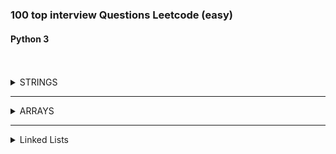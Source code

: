 ### 100 top interview Questions Leetcode (easy)

#### Python 3

<br>
<br>

<details>
<summary>STRINGS</summary>
<br>
<details>
<summary>Reverse String with O(1) SPACE</summary>

<br>
## Instructions

<br>

    Write a function that reverses a string. The input string is given as an array of characters s.

    You must do this by modifying the input array in-place with O(1) extra memory.



    Example 1:

    Input: s = ["h","e","l","l","o"]
    Output: ["o","l","l","e","h"]

    Example 2:

    Input: s = ["H","a","n","n","a","h"]
    Output: ["h","a","n","n","a","H"]



    Constraints:

        1 <= s.length <= 105
        s[i] is a printable ascii character.

<details>
<summary>Solution</summary>

```
        j = -1
        i = 0
        while(i < (len(s)//2)):
            temp = s[i]
            s[i] = s[j]
            s[j] = temp
            j -=1
            i +=1

```

</details>

<details>
<summary>Runtime and Space Results</summary>

![Runtime](images/reverse_string_runtime.png)
![Space](images/reverse_string_space.png)

</details>
</details>

---

<details>
<summary>Valid Anagram</summary>

<br>

## Instructions

<br>

    Given two strings s and t, return true if t is an anagram of s, and false otherwise.

    An Anagram is a word or phrase formed by rearranging the letters of a different word or phrase, typically using all the original letters exactly once.



    Example 1:

    Input: s = "anagram", t = "nagaram"
    Output: true

    Example 2:

    Input: s = "rat", t = "car"
    Output: false



    Constraints:

        1 <= s.length, t.length <= 5 * 104
        s and t consist of lowercase English letters.

<details>
<summary>Solution</summary>

```
class Solution:
    def isAnagram(self, s: str, t: str) -> bool:

        freq_dict = {}

        if len(s) != len(t):
            return False

        for x in range(len(s)):
            if s[x] not in freq_dict:
                freq_dict[s[x]] = 1
            else:
                freq_dict[s[x]] += 1

        for j in range(len(t)):
            if t[j] in freq_dict:
                freq_dict[t[j]] -=1


        for key, val in freq_dict.items():
            if val != 0:
                return False

        return True
```

</details>

<details>
<summary>Space/Time Results</summary>

![Runtime](images/valid_anagram_runtime.png)
![Space](images/valid_anagram_space.png)

</details>
</details>

---

<details>
<summary>Reverse Integer</summary>

<br>

<br>

## Instructions

<br>

    Given a signed 32-bit integer x, return x with its digits reversed. If reversing x causes the value to go outside the signed 32-bit integer range [-2^31, 2^31 - 1], then return 0.

    Assume the environment does not allow you to store 64-bit integers (signed or unsigned).

    Example 1:

    Input: x = 123
    Output: 321

    Example 2:

    Input: x = -123
    Output: -321

    Example 3:

    Input: x = 120
    Output: 21

    Constraints:

        -2^31 <= x <= 2^31 - 1

<details>
<summary>Solution</summary>

```
class Solution:
    def reverse(self, x: int) -> int:
        j = math.pow(2, 31)

        if x < 0:
            negative_convert = abs(x)
            number = str(negative_convert)
            reversed_string = number[::-1]
            reversed_int = (int(reversed_string))
            if reversed_int > j:
                return 0
            return -abs(reversed_int)

        number = str(x)
        reversed_string = number[::-1]
        reversed_int = (int(reversed_string))
        if reversed_int > j:
                return 0
        return reversed_int

```

</details>

<details>
<summary>Space/Time Results</summary>

![Runtime](images/reverse_int.png)
![Space](images/reverser_int.png)

</details>

</details>

---

<details>
<summary>View First Unique Character in a String</summary>

<br>

<br>

## Instructions

<br>

    Given a string s, find the first non-repeating character in it and return its index. If it does not exist, return -1.

    Example 1:

    Input: s = "leetcode"
    Output: 0

    Example 2:

    Input: s = "loveleetcode"
    Output: 2

    Example 3:

    Input: s = "aabb"
    Output: -1

    Constraints:

        1 <= s.length <= 105
        s consists of only lowercase English letters.

<details>
<summary>Solution</summary>

```
class Solution:
    def firstUniqChar(self, s: str) -> int:

        char_dict = {}

        for x in range(len(s)):

            if s[x] not in char_dict:
                char_dict[s[x]] = 1

            else:
                char_dict[s[x]] +=1
        # print(char_dict)


        for x, y in char_dict.items():
            if y == 1:
                print(x)
                return s.index(x)

        return -1
```

</details>

<details>
<summary>Runtime and Space Results</summary>

![Runtime](images/first_unique_char_in_string.png)
![Space](images/first_unique_char_space.png)

</details>
</details>

---

<details>
<summary>Valid Palidrome</summary>

<br>

## Instructions

<br>

    A phrase is a palindrome if, after converting all uppercase letters into lowercase letters and removing all non-alphanumeric characters, it reads the same forward and backward. Alphanumeric characters include letters and numbers.

    Given a string s, return true if it is a palindrome, or false otherwise.

    Example 1:

    Input: s = "A man, a plan, a canal: Panama"
    Output: true
    Explanation: "amanaplanacanalpanama" is a palindrome.

    Example 2:

    Input: s = "race a car"
    Output: false
    Explanation: "raceacar" is not a palindrome.

    Example 3:

    Input: s = " "
    Output: true
    Explanation: s is an empty string "" after removing non-alphanumeric characters.
    Since an empty string reads the same forward and backward, it is a palindrome.

Constraints:

    1 <= s.length <= 2 * 105
    s consists only of printable ASCII characters.

<details>
<summary>Solution</summary>

```
class Solution:
    def isPalindrome(self, s: str) -> bool:

        only_chars = "".join(x for x in s if x.isalnum()).lower()
        reverse_str = only_chars[::-1]

        if only_chars == reverse_str:
            return True
        return False
```

</details>

<details>
<summary>Runtime and Space Results</summary>

![Runtime](images/valid_palidrome_runtime.png)
![Space](images/valid_palidrome-space.png)

</details>
</details>

---

<details>
<summary>Longest Common Prefix</summary>

<br>

## Instructions

<br>

    Write a function to find the longest common prefix string amongst an array of strings.

    If there is no common prefix, return an empty string "".

    Example 1:

    Input: strs = ["flower","flow","flight"]
    Output: "fl"

    Example 2:

    Input: strs = ["dog","racecar","car"]
    Output: ""
    Explanation: There is no common prefix among the input strings.

    Constraints:

        1 <= strs.length <= 200
        0 <= strs[i].length <= 200
        strs[i] consists of only lower-case English letters.

<br>

<details>
<summary>Solution</summary>

```
def longestCommonPrefix(self, strs: List[str]) -> str:

        if len(strs) == 0:
            return " "

        ascend_list = sorted(strs, key=len)
        shortest = ascend_list[0]

        max_len = len(shortest)


        for string in ascend_list:
            index = 0
            while (index < max_len):
                if string[index] == shortest[index]:
                    index += 1
                else:
                    max_len = max_len -1
        prefix = shortest[0:max_len]

        if (len(prefix) == 0):
            return ""

        return prefix
```

</details>

<details>
<summary>Runtime and Space Results</summary>

![Runtime](images/longest_prefix_run.png)
![Space](images/longest_prefix_space.png)

</details>

</details>

<!-- END OF STRINGS -->
</details>

---

<!-- ? <-----------------------ARRAYS---------------------------->

<details>

<summary>ARRAYS</summary>
<br>

<details>
<summary>Remove Duplicates from Sorted Array O(1)</summary>

<br>

## Instructions

<br>

    Given an integer array nums sorted in non-decreasing order, remove the duplicates in-place such that each unique element appears only once. The relative order of the elements should be kept the same.

    Since it is impossible to change the length of the array in some languages, you must instead have the result be placed in the first part of the array nums. More formally, if there are k elements after removing the duplicates, then the first k elements of nums should hold the final result. It does not matter what you leave beyond the first k elements.

    Return k after placing the final result in the first k slots of nums.

    Do not allocate extra space for another array. You must do this by modifying the input array in-place with O(1) extra memory.

    Custom Judge:

    The judge will test your solution with the following code:

    int[] nums = [...]; // Input array
    int[] expectedNums = [...]; // The expected answer with correct length

    int k = removeDuplicates(nums); // Calls your implementation

    assert k == expectedNums.length;
    for (int i = 0; i < k; i++) {
    assert nums[i] == expectedNums[i];
    }

    If all assertions pass, then your solution will be accepted.

    Example 1:

    Input: nums = [1,1,2]
    Output: 2, nums = [1,2,_]
    Explanation: Your function should return k = 2, with the first two elements of nums being 1 and 2 respectively.
    It does not matter what you leave beyond the returned k (hence they are underscores).

    Example 2:

    Input: nums = [0,0,1,1,1,2,2,3,3,4]
    Output: 5, nums = [0,1,2,3,4,_,_,_,_,_]
    Explanation: Your function should return k = 5, with the first five elements of nums being 0, 1, 2, 3, and 4 respectively.
    It does not matter what you leave beyond the returned k (hence they are underscores).

    Constraints:

        1 <= nums.length <= 3 * 104
        -100 <= nums[i] <= 100
        nums is sorted in non-decreasing order.

<br>

<details>
<summary>Solution</summary>

```
class Solution:
    def removeDuplicates(self, nums: List[int]) -> int:


        count_unique = 1
        unique = 0
        current = 1

        if len(nums) == 1:
            return 1

        while (current < len(nums)):

            if nums[current] == nums[unique]:
                nums.pop(current)

            else:
                unique = current
                count_unique += 1
                current = current + 1


        return count_unique
```

</details>

<details>
<summary>Runtime and Space Results</summary>

![Runtime](images/remove_Dups_sorted_array_runtime.png)
![Space](images/remove_Dups_sorted_array_space.png)

</details>

</details>

---

<details>
<summary>Contains Duplicate</summary>

<br>

## Instructions

<br>

    Given an integer array nums, return true if any value appears at least twice in the array, and return false if every element is distinct.



    Example 1:

    Input: nums = [1,2,3,1]
    Output: true

    Example 2:

    Input: nums = [1,2,3,4]
    Output: false

    Example 3:

    Input: nums = [1,1,1,3,3,4,3,2,4,2]
    Output: true



    Constraints:

        1 <= nums.length <= 105
        -109 <= nums[i] <= 109

<details>
<summary>Solution</summary>

```
class Solution:
    def containsDuplicate(self, nums: List[int]) -> bool:

        remove_dups = set(nums)

        if len(nums) == len(remove_dups):
            return False

        return True
```

</details>

<details>
<summary>Runtime and Space Results</summary>

![Runtime](images/contains_duplicate_runtime.png)
![Space](images/contains_dupliucate_space.png)

</details>

</details>

---

<details>
<summary>Plus One</summary>

<br>

## Instructions

<br>

    You are given a large integer represented as an integer array digits, where each digits[i] is the ith digit of the integer. The digits are ordered from most significant to least significant in left-to-right order. The large integer does not contain any leading 0's.

    Increment the large integer by one and return the resulting array of digits.



    Example 1:

    Input: digits = [1,2,3]
    Output: [1,2,4]
    Explanation: The array represents the integer 123.
    Incrementing by one gives 123 + 1 = 124.
    Thus, the result should be [1,2,4].

    Example 2:

    Input: digits = [4,3,2,1]
    Output: [4,3,2,2]
    Explanation: The array represents the integer 4321.
    Incrementing by one gives 4321 + 1 = 4322.
    Thus, the result should be [4,3,2,2].

    Example 3:

    Input: digits = [9]
    Output: [1,0]
    Explanation: The array represents the integer 9.
    Incrementing by one gives 9 + 1 = 10.
    Thus, the result should be [1,0].



    Constraints:

        1 <= digits.length <= 100
        0 <= digits[i] <= 9
        digits does not contain any leading 0's.

<br>

<details>
<summary>Solution</summary>

```
class Solution:
    def plusOne(self, digits: List[int]) -> List[int]:

        string = ""
        digit_list = []

        for x in digits:
            string += str(x)

        add_one = int(string) + 1


        for digit in str(add_one):
            digit_list.append(int(digit))

        return digit_list
```

</details>

<details>
<summary>Runtime and Space Results</summary>

![Runtime](images/plus_one_runtime.png)
![Space](images/plus_one_space.png)

</details>

</details>

<!--! End of Arrays -->
</details>

 <!-- ? <-----------------------LINKED LISTS---------------------------->

---

<details>
<summary>Linked Lists</summary>
<br>

<details>
<summary>Delete Node in Linked List</summary>

<br>

## Instructions

<br>

    Write a function to delete a node in a singly-linked list. You will not be given access to the head of the list, instead you will be given access to the node to be deleted directly.

    It is guaranteed that the node to be deleted is not a tail node in the list.

    Example 1:

    Input: head = [4,5,1,9], node = 5
    Output: [4,1,9]
    Explanation: You are given the second node with value 5, the linked list should become 4 -> 1 -> 9 after calling your function.

    Example 2:
    Input: head = [4,5,1,9], node = 1
    Output: [4,5,9]
    Explanation: You are given the third node with value 1, the linked list should become 4 -> 5 -> 9 after calling your function.

    Constraints:

        The number of the nodes in the given list is in the range [2, 1000].
        -1000 <= Node.val <= 1000
        The value of each node in the list is unique.
        The node to be deleted is in the list and is not a tail node

<br>

<details>
<summary>Solution</summary>

```
# Definition for singly-linked list.
# class ListNode:
#     def __init__(self, x):
#         self.val = x
#         self.next = None

class Solution:
    def deleteNode(self, node):
        """
        :type node: ListNode
        :rtype: void Do not return anything, modify node in-place instead.
        """
        node.val = node.next.val
        node.next = node.next.next

```

</details>

<details>
<summary>Runtime and Space Results</summary>

![Runtime](images/delete_node_in_linked_list_runtime.png)
![Space](images/delete_node_in_linked_list_space.png)

</details>

</details>

---

<details>
<summary>Remove nth node from end on linked list</summary>

<br>

## Instructions

<br>

    Given the head of a linked list, remove the nth node from the end of the list and return its head.

    Example 1:

    Input: head = [1,2,3,4,5], n = 2
    Output: [1,2,3,5]

    Example 2:

    Input: head = [1], n = 1
    Output: []

    Example 3:

    Input: head = [1,2], n = 1
    Output: [1]



    Constraints:

        The number of nodes in the list is sz.
        1 <= sz <= 30
        0 <= Node.val <= 100
        1 <= n <= sz



    Follow up: Could you do this in one pass?

<br>

<details>
<summary>Solution</summary>

        Not the cleanest solution but Im a bit rusty on linked lists, will refactor to better code.

```
class Solution:
    def removeNthFromEnd(self, head: Optional[ListNode], n: int) -> Optional[ListNode]:
        current = head
#       if only one node in linked list
        if current.next == None:
            current.value = None
            return


        current = head
        length = 1

#       get length of linked list
        while(current.next is not None):
            current = current.next
            length = length + 1

      # if the target is == to the head
        current = head
        if length == n:
            current.val = None
            head = current.next

            return head

#       stop at Node previous to target node
        target_node_index = length - n
#       reset current back to head to find target node
        current = head
        count = 1
        while(count != target_node_index):
            count +=1
            current = current.next
        current.next.val = None
        current.next = current.next.next

        return head

```

</details>

<details>
<summary>Runtime and Space Results</summary>

![Runtime](images/remove_nthnode_end_linkedlist_run.png)
![Space](images/remove_nthnode_end_linkedlist_space.png)

</details>

</details>

---

<details>
<summary>Reverse Linked List</summary>

<br>

## Instructions

<br>

    Given the head of a singly linked list, reverse the list, and return the reversed list.



    Example 1:

    Input: head = [1,2,3,4,5]
    Output: [5,4,3,2,1]

    Example 2:

    Input: head = [1,2]
    Output: [2,1]

    Example 3:

    Input: head = []
    Output: []



    Constraints:

        The number of nodes in the list is the range [0, 5000].
        -5000 <= Node.val <= 5000

<br>

<details>
<summary>Solution</summary>

```
class Solution:
    def reverseList(self, head: Optional[ListNode]) -> Optional[ListNode]:

        prev = None
        current = head
        temp = None

        while(current is not None):
#           stores node after current, so that we can point current node towards prev
            temp = current.next
#           change current pointer to prev node reversing pointer
            current.next = prev
#           move prev, one node to current, and current to temp node
            prev = current
            current = temp

        return prev
```

</details>

<details>
<summary>Runtime and Space Results</summary>

![Runtime](images/reverse_SLL_run.png)
![Space](images/reverse_LL_space.png)

</details>

</details>

---

<!-- !End of LinkedLIST -->
</details>

<!-- TODO TEMPLATE -->

<!-- <details>
<summary>Title</summary>

<br>

## Instructions

<br>

<br>

<details>
<summary>Solution</summary>

```

```

</details>

<details>
<summary>Runtime and Space Results</summary>

![Runtime]
![Space]

</details>

</details>

--- -->
